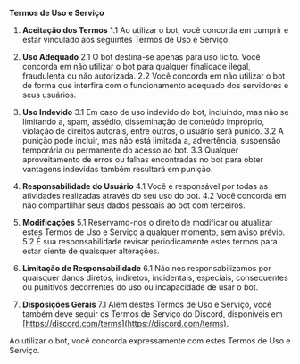 **Termos de Uso e Serviço**

1. **Aceitação dos Termos**
    1.1 Ao utilizar o bot, você concorda em cumprir e estar vinculado aos seguintes Termos de Uso e Serviço.

2. **Uso Adequado**
    2.1 O bot destina-se apenas para uso lícito. Você concorda em não utilizar o bot para qualquer finalidade ilegal, fraudulenta ou não autorizada.
    2.2 Você concorda em não utilizar o bot de forma que interfira com o funcionamento adequado dos servidores e seus usuários.

3. **Uso Indevido**
    3.1 Em caso de uso indevido do bot, incluindo, mas não se limitando a, spam, assédio, disseminação de conteúdo impróprio, violação de direitos autorais, entre outros, o usuário será punido.
    3.2 A punição pode incluir, mas não está limitada a, advertência, suspensão temporária ou permanente do acesso ao bot.
    3.3 Qualquer aproveitamento de erros ou falhas encontradas no bot para obter vantagens indevidas também resultará em punição.

4. **Responsabilidade do Usuário**
    4.1 Você é responsável por todas as atividades realizadas através do seu uso do bot.
    4.2 Você concorda em não compartilhar seus dados pessoais ao bot com terceiros.

5. **Modificações**
    5.1 Reservamo-nos o direito de modificar ou atualizar estes Termos de Uso e Serviço a qualquer momento, sem aviso prévio.
    5.2 É sua responsabilidade revisar periodicamente estes termos para estar ciente de quaisquer alterações.

6. **Limitação de Responsabilidade**
    6.1 Não nos responsabilizamos por quaisquer danos diretos, indiretos, incidentais, especiais, consequentes ou punitivos decorrentes do uso ou incapacidade de usar o bot.

7. **Disposições Gerais**
    7.1 Além destes Termos de Uso e Serviço, você também deve seguir os Termos de Serviço do Discord, disponíveis em [https://discord.com/terms](https://discord.com/terms).

Ao utilizar o bot, você concorda expressamente com estes Termos de Uso e Serviço.